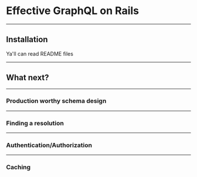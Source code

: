 # Effective GraphQL on Rails

---
## Installation
Ya'll can read README files

---
## What next?

---
### Production worthy schema design

---
### Finding a resolution

---
### Authentication/Authorization

---
### Caching


